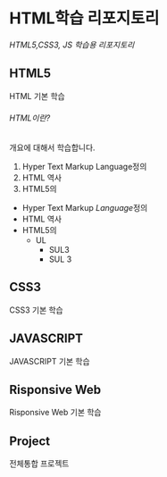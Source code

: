 # HTML학습 리포지토리

*HTML5,CSS3, JS 학습용 리포지토리* 

## HTML5 
HTML 기본 학습

###### HTML이란?
개요에 대해서 학습합니다.
1. Hyper Text Markup Language정의
2. HTML 역사
3. HTML5의 

- Hyper Text Markup *Language*정의
- HTML 역사
- HTML5의 
  - UL
      - SUL3
      - SUL 3


## CSS3
CSS3 기본 학습

## JAVASCRIPT 
JAVASCRIPT 기본 학습

## Risponsive Web
Risponsive Web 기본 학습

## Project
전체통합 프로젝트
